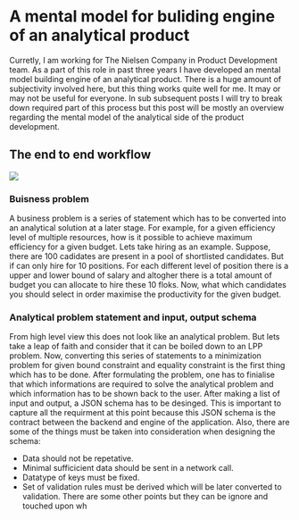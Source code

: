 # A mental model for buliding engine of an analytical product

Curretly, I am working for The Nielsen Company in Product Development team. As a part of this role in past three years I have developed an mental model building engine of an analytical product. There is a huge amount of subjectivity involved here, but this thing works quite well for me. It may or may not be useful for everyone. In sub subsequent posts I will try to break down required part of this process but this post will be mostly an overview regarding the mental model of the analytical side of the product development. 

## The end to end workflow


![](https://pandalearnstocode.in/mental_model/a_mental_model_of_analytical_product_engine.png)

### Buisness problem

A business problem is a series of statement which has to be converted into an analytical solution at a later stage. For example, for a given efficiency level of multiple resources, how is it possible to achieve maximum efficiency for a given budget. Lets take hiring as an example. Suppose, there are 100 cadidates are present in a pool of shortlisted candidates. But if can only hire for 10 positions. For each different level of position there is a upper and lower bound of salary and altogher there is a total amount of budget you can allocate to hire these 10 floks. Now, what which candidates you should select in order maximise the productivity for the given budget.

### Analytical problem statement and input, output schema

From high level view this does not look like an analytical problem. But lets take a leap of faith and consider that it can be boiled down to an LPP problem. Now, converting this series of statements to a minimization problem for given bound constraint and equality constraint is the first thing which has to be done. After formulating the problem, one has to finialise that which informations are required to solve the analytical problem and which information has to be shown back to the user. After making a list of input and output, a JSON schema has to be desinged. This is important to capture all the requirment at this point because this JSON schema is the contract between the backend and engine of the application. Also, there are some of the things must be taken into consideration when designing the schema:
* Data should not be repetative.
* Minimal sufficicient data should be sent in a network call.
* Datatype of keys must be fixed.
* Set of validation rules must be derived which will be later converted to validation.
There are some other points but they can be ignore and touched upon wh


<!--stackedit_data:
eyJoaXN0b3J5IjpbLTExMTUxODY2MjksLTIwOTEwOTA2MDQsLT
IwODg3NDY2MTJdfQ==
-->